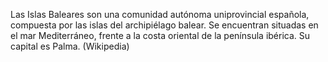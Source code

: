 Las Islas Baleares son una comunidad autónoma uniprovincial española, compuesta por las islas del archipiélago balear. Se encuentran situadas en el mar Mediterráneo, frente a la costa oriental de la península ibérica. Su capital es Palma. (Wikipedia)
